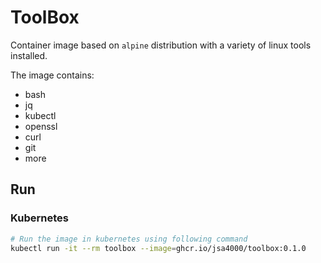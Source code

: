 # ToolBox

Container image based on `alpine` distribution with a variety of linux tools installed.

The image contains:

- bash
- jq
- kubectl
- openssl
- curl
- git
- more

## Run

### Kubernetes

```bash
# Run the image in kubernetes using following command
kubectl run -it --rm toolbox --image=ghcr.io/jsa4000/toolbox:0.1.0
```
